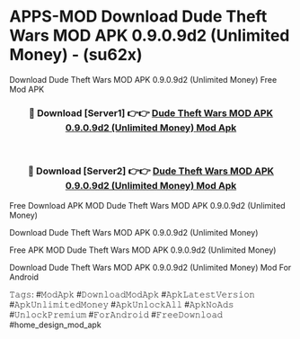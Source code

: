 # APPS-MOD Download Dude Theft Wars MOD APK 0.9.0.9d2 (Unlimited Money) - (su62x)
Download Dude Theft Wars MOD APK 0.9.0.9d2 (Unlimited Money) Free Mod APK

<div align="center">
<h3>🔴 Download [Server1] 👉👉 <a href="https://apk-comot.site?title=Dude_Theft_Wars_MOD_APK_0.9.0.9d2_(Unlimited_Money)">Dude Theft Wars MOD APK 0.9.0.9d2 (Unlimited Money) Mod Apk</a></h3><br>

<h3>🔴 Download [Server2] 👉👉 <a href="https://apk-comot.site?title=Dude_Theft_Wars_MOD_APK_0.9.0.9d2_(Unlimited_Money)">Dude Theft Wars MOD APK 0.9.0.9d2 (Unlimited Money) Mod Apk</a></h3>
</div>


Free Download APK MOD Dude Theft Wars MOD APK 0.9.0.9d2 (Unlimited Money)

Download Dude Theft Wars MOD APK 0.9.0.9d2 (Unlimited Money) 

Free APK MOD Dude Theft Wars MOD APK 0.9.0.9d2 (Unlimited Money) 

Download Dude Theft Wars MOD APK 0.9.0.9d2 (Unlimited Money) Mod For Android

𝚃𝚊𝚐𝚜: #𝙼𝚘𝚍𝙰𝚙𝚔 #𝙳𝚘𝚠𝚗𝚕𝚘𝚊𝚍𝙼𝚘𝚍𝙰𝚙𝚔 #𝙰𝚙𝚔𝙻𝚊𝚝𝚎𝚜𝚝𝚅𝚎𝚛𝚜𝚒𝚘𝚗 #𝙰𝚙𝚔𝚄𝚗𝚕𝚒𝚖𝚒𝚝𝚎𝚍𝙼𝚘𝚗𝚎𝚢 #𝙰𝚙𝚔𝚄𝚗𝚕𝚘𝚌𝚔𝙰𝚕𝚕 #𝙰𝚙𝚔𝙽𝚘𝙰𝚍𝚜 #𝚄𝚗𝚕𝚘𝚌𝚔𝙿𝚛𝚎𝚖𝚒𝚞𝚖 #𝙵𝚘𝚛𝙰𝚗𝚍𝚛𝚘𝚒𝚍 #𝙵𝚛𝚎𝚎𝙳𝚘𝚠𝚗𝚕𝚘𝚊𝚍 #home_design_mod_apk